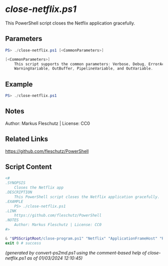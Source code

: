 *close-netflix.ps1*
================

This PowerShell script closes the Netflix application gracefully.

Parameters
----------
```powershell
PS> ./close-netflix.ps1 [<CommonParameters>]

[<CommonParameters>]
    This script supports the common parameters: Verbose, Debug, ErrorAction, ErrorVariable, WarningAction, 
    WarningVariable, OutBuffer, PipelineVariable, and OutVariable.
```

Example
-------
```powershell
PS> ./close-netflix.ps1

```

Notes
-----
Author: Markus Fleschutz | License: CC0

Related Links
-------------
https://github.com/fleschutz/PowerShell

Script Content
--------------
```powershell
<#
.SYNOPSIS
	Closes the Netflix app
.DESCRIPTION
	This PowerShell script closes the Netflix application gracefully.
.EXAMPLE
	PS> ./close-netflix.ps1
.LINK
	https://github.com/fleschutz/PowerShell
.NOTES
	Author: Markus Fleschutz | License: CC0
#>

& "$PSScriptRoot/close-program.ps1" "Netflix" "ApplicationFrameHost" "RuntimeBroker"
exit 0 # success
```

*(generated by convert-ps2md.ps1 using the comment-based help of close-netflix.ps1 as of 01/03/2024 12:10:45)*
